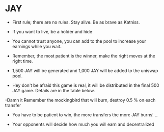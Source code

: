 # JAY
- First rule; there are no rules. Stay alive. Be as brave as Katniss.

- If you want to live, be a holder and hide

- You cannot trust anyone, you can add to the pool to increase your earnings while you wait.

- Remember, the most patient is the winner, make the right moves at the right time.



- 1,500 JAY will be generated and 1,000 JAY will be added to the uniswap pool.

- Hey don't be afraid this game is real, it will be distributed in the final 500 JAY game. Details are in the table below.

-Damn it Remember the mockingbird that will burn, destroy 0.5 % on each transfer

-  You have to be patient to win, the more transfers the more JAY burns! ... 

-  Your opponents will decide how much you will earn and decentralized
